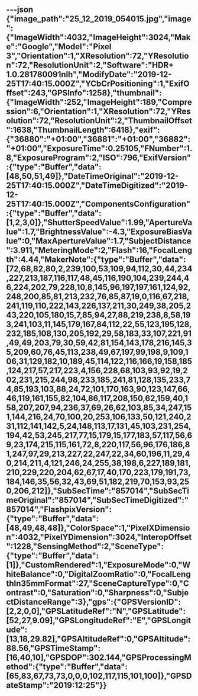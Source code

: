 ---json
{"image_path":"25_12_2019_054015.jpg","image":{"ImageWidth":4032,"ImageHeight":3024,"Make":"Google","Model":"Pixel 3","Orientation":1,"XResolution":72,"YResolution":72,"ResolutionUnit":2,"Software":"HDR+ 1.0.281780091nlh","ModifyDate":"2019-12-25T17:40:15.000Z","YCbCrPositioning":1,"ExifOffset":243,"GPSInfo":1258},"thumbnail":{"ImageWidth":252,"ImageHeight":189,"Compression":6,"Orientation":1,"XResolution":72,"YResolution":72,"ResolutionUnit":2,"ThumbnailOffset":1638,"ThumbnailLength":6418},"exif":{"36880":"+01:00","36881":"+01:00","36882":"+01:00","ExposureTime":0.25105,"FNumber":1.8,"ExposureProgram":2,"ISO":796,"ExifVersion":{"type":"Buffer","data":[48,50,51,49]},"DateTimeOriginal":"2019-12-25T17:40:15.000Z","DateTimeDigitized":"2019-12-25T17:40:15.000Z","ComponentsConfiguration":{"type":"Buffer","data":[1,2,3,0]},"ShutterSpeedValue":1.99,"ApertureValue":1.7,"BrightnessValue":-4.3,"ExposureBiasValue":0,"MaxApertureValue":1.7,"SubjectDistance":3.911,"MeteringMode":2,"Flash":16,"FocalLength":4.44,"MakerNote":{"type":"Buffer","data":[72,68,82,80,2,239,100,53,109,94,112,30,44,234,227,213,187,116,117,48,45,116,190,104,239,244,46,224,202,79,228,10,8,145,96,197,197,161,124,92,248,200,85,81,213,232,76,85,87,19,0,116,67,218,241,119,110,222,143,226,137,211,30,249,38,205,243,220,105,180,15,7,85,94,27,88,219,238,8,58,193,241,103,11,145,179,167,84,112,22,55,123,195,128,232,185,108,130,205,192,29,58,183,33,107,221,91,49,49,203,79,30,59,42,81,154,143,178,216,145,35,209,60,76,45,113,238,49,67,197,99,198,9,109,106,31,129,182,10,189,45,114,122,116,166,19,158,185,124,217,57,217,223,4,156,228,68,103,93,92,19,202,231,215,244,98,233,185,241,81,128,135,233,74,85,193,103,88,24,72,101,170,163,90,123,147,66,46,119,161,155,82,104,86,117,208,150,62,159,40,158,207,207,94,236,37,69,26,62,103,85,34,247,151,144,216,24,70,100,20,253,106,133,50,121,240,231,112,141,142,5,24,148,113,17,131,45,103,231,254,194,42,53,245,217,77,15,179,15,177,183,57,117,56,69,23,174,215,115,161,72,8,220,117,56,96,176,186,81,247,97,29,213,227,22,247,22,34,60,196,11,29,40,214,211,4,121,246,24,255,38,198,6,227,189,181,210,229,220,204,62,67,17,40,170,223,179,191,73,184,146,35,56,32,43,69,51,182,219,70,153,93,250,206,212]},"SubSecTime":"857014","SubSecTimeOriginal":"857014","SubSecTimeDigitized":"857014","FlashpixVersion":{"type":"Buffer","data":[48,49,48,48]},"ColorSpace":1,"PixelXDimension":4032,"PixelYDimension":3024,"InteropOffset":1228,"SensingMethod":2,"SceneType":{"type":"Buffer","data":[1]},"CustomRendered":1,"ExposureMode":0,"WhiteBalance":0,"DigitalZoomRatio":0,"FocalLengthIn35mmFormat":27,"SceneCaptureType":0,"Contrast":0,"Saturation":0,"Sharpness":0,"SubjectDistanceRange":3},"gps":{"GPSVersionID":[2,2,0,0],"GPSLatitudeRef":"N","GPSLatitude":[52,27,9.09],"GPSLongitudeRef":"E","GPSLongitude":[13,18,29.82],"GPSAltitudeRef":0,"GPSAltitude":88.56,"GPSTimeStamp":[16,40,10],"GPSDOP":302.144,"GPSProcessingMethod":{"type":"Buffer","data":[65,83,67,73,73,0,0,0,102,117,115,101,100]},"GPSDateStamp":"2019:12:25"}}
---